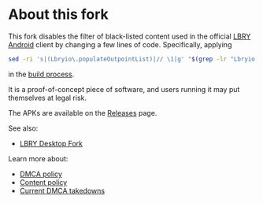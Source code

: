 # About this fork

This fork disables the filter of black-listed content used in the official [LBRY Android](https://github.com/lbryio/lbry-android) client by changing a few lines of code. Specifically, applying

```bash
sed -ri 's|(Lbryio\.populateOutpointList)|// \1|g' "$(grep -lr "Lbryio.populateOutpointList" app/src)"
```

in the [build process](https://github.com/paveloom-f/lbry-android/actions).

It is a proof-of-concept piece of software, and users running it may put themselves at legal risk.

The APKs are available on the [Releases](https://github.com/paveloom-f/lbry-android/releases/) page.

See also:
- [LBRY Desktop Fork](https://github.com/paveloom-f/lbry-desktop)

Learn more about:
- [DMCA policy](https://lbry.com/faq/dmca)
- [Content policy](https://lbry.com/faq/content)
- [Current DMCA takedowns](https://github.com/lbryio/dmca)
